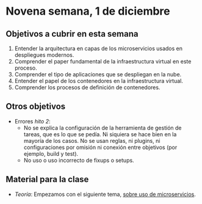 # Novena semana, 1 de diciembre


## Objetivos a cubrir en esta semana

1. Entender la arquitectura en capas de los microservicios usados en
   despliegues modernos.
3. Comprender el paper fundamental de la infraestructura virtual en
   este proceso.
1. Comprender el tipo de aplicaciones que se despliegan en la nube.
1. Entender el papel de los contenedores en la infraestructura virtual.
2. Comprender los procesos de definición de contenedores.

## Otros objetivos

- Errores *hito 2*:
  - No se explica la configuración de la herramienta de gestión de
    tareas, que es lo que se pedía. Ni siquiera se hace bien en la
    mayoría de los casos. No se usan reglas, ni plugins, ni
    configuraciones por omisión ni conexión entre objetivos (por
    ejemplo, build y test).
  - No uso o uso incorrecto de fixups o setups.


## Material para la clase

* *Teoría*: Empezamos con el siguiente tema,
  [sobre uso de microservicios](http://jj.github.io/CC/documentos/temas/Microservicios).
